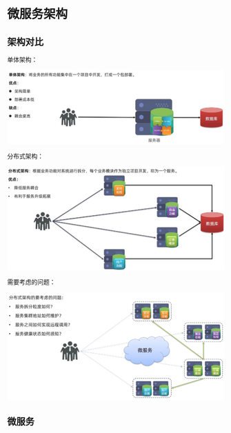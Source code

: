 # 微服务架构

## 架构对比

单体架构：

<img src="img/2.微服务架构/image-20230722100929027.png" alt="image-20230722100929027" style="zoom:50%;" />

分布式架构：

<img src="img/2.微服务架构/image-20230722101219808.png" alt="image-20230722101219808" style="zoom:50%;" />

需要考虑的问题：

<img src="img/2.微服务架构/image-20230722101804683.png" alt="image-20230722101804683" style="zoom:50%;" />

## 微服务

